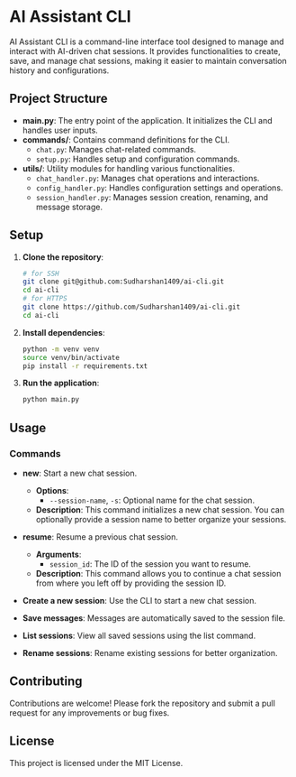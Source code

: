 # AI Assistant CLI

AI Assistant CLI is a command-line interface tool designed to manage and interact with AI-driven chat sessions. It provides functionalities to create, save, and manage chat sessions, making it easier to maintain conversation history and configurations.

## Project Structure

- **main.py**: The entry point of the application. It initializes the CLI and handles user inputs.
- **commands/**: Contains command definitions for the CLI.
  - `chat.py`: Manages chat-related commands.
  - `setup.py`: Handles setup and configuration commands.
- **utils/**: Utility modules for handling various functionalities.
  - `chat_handler.py`: Manages chat operations and interactions.
  - `config_handler.py`: Handles configuration settings and operations.
  - `session_handler.py`: Manages session creation, renaming, and message storage.

## Setup

1. **Clone the repository**:

   ```bash
   # for SSH
   git clone git@github.com:Sudharshan1409/ai-cli.git
   cd ai-cli
   # for HTTPS
   git clone https://github.com/Sudharshan1409/ai-cli.git
   cd ai-cli
   ```

2. **Install dependencies**:

   ```bash
   python -m venv venv
   source venv/bin/activate
   pip install -r requirements.txt
   ```

3. **Run the application**:
   ```bash
   python main.py
   ```

## Usage

### Commands

- **new**: Start a new chat session.

  - **Options**:
    - `--session-name`, `-s`: Optional name for the chat session.
  - **Description**: This command initializes a new chat session. You can optionally provide a session name to better organize your sessions.

- **resume**: Resume a previous chat session.

  - **Arguments**:
    - `session_id`: The ID of the session you want to resume.
  - **Description**: This command allows you to continue a chat session from where you left off by providing the session ID.

- **Create a new session**: Use the CLI to start a new chat session.
- **Save messages**: Messages are automatically saved to the session file.
- **List sessions**: View all saved sessions using the list command.
- **Rename sessions**: Rename existing sessions for better organization.

## Contributing

Contributions are welcome! Please fork the repository and submit a pull request for any improvements or bug fixes.

## License

This project is licensed under the MIT License.

